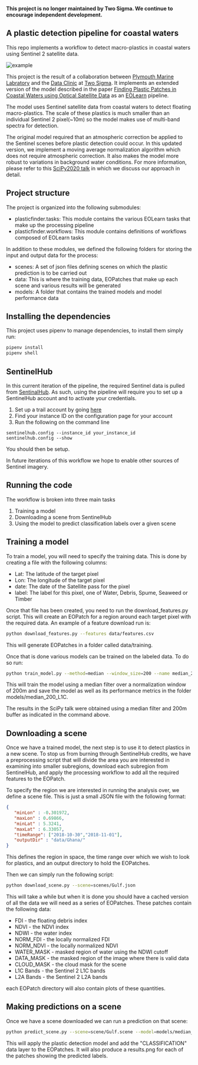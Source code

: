 **This project is no longer maintained by Two Sigma. We continue to encourage independent development.**

## A plastic detection pipeline for coastal waters

This repo implements a workflow to detect macro-plastics in coastal waters using Sentinel 2 satellite data. 

![example](images/example.png)

This project is the result of a collaboration between [Plymouth Marine Labratory](https://www.pml.ac.uk/) and the [Data Clinic](https://dataclinic.twosigma.com/) at [Two Sigma](https://www.twosigma.com/). It implements an extended version of the model described in the paper [Finding Plastic Patches in Coastal Waters using Optical Satellite Data](https://www.nature.com/articles/s41598-020-62298-z) as an [EOLearn](https://github.com/sentinel-hub/eo-learn) pipeline.
 
The model uses Sentinel satellite data from coastal waters to detect floating macro-plastics. The scale of these plastics is much smaller than an individual Sentinel 2 pixel(~10m) so the model makes use of multi-band spectra for detection.
 
The original model required that an atmospheric correction be applied to the Sentinel scenes before plastic detection could occur. In this updated version, we implement a moving average normalization algorithm which does not require atmospheric correction. It also makes the model more robust to variations in background water conditions. For more information, please refer to this [SciPy2020 talk](https://www.youtube.com/watch?v=ylT4J6wCctQ) in which we discuss our approach in detail.
 
 
## Project structure
 
The project is organized into the following submodules:
 
- plasticfinder.tasks: This module contains the various EOLearn tasks that make up the processing pipeline
- plasticfinder.workflows: This module contains definitions of workflows composed of EOLearn tasks
 
In addition to these modules, we defined the following folders for storing the input and output data for the process:
 
- scenes: A set of json files defining scenes on which the plastic prediction is to be carried out
- data: This is where the training data, EOPatches that make up each scene and various results will be generated
- models: A folder that contains the trained models and model performance data
 
## Installing the dependencies
 
This project uses pipenv to manage dependencies, to install them simply run:
 
```bash
pipenv install
pipenv shell
```
 
## SentinelHub
 
In this current iteration of the pipeline, the required Sentinel data is pulled from [SentinalHub](https://www.sentinel-hub.com/).
As such, using the pipeline will require you to set up a SentinelHub account and to activate your credentials.
 
1. Set up a trail account by going [here](https://www.sentinel-hub.com/trial)
2. Find your instance ID on the configuration page for your account
3. Run the following on the command line
 
```
sentinelhub.config --instance_id your_instance_id
sentinelhub.config --show
```
 
You should then be setup.
 
In future iterations of this workflow we hope to enable other sources of Sentinel imagery.
 
## Running the code
 
The workflow is broken into three main tasks
 
1) Training a model
2) Downloading a scene from SentinelHub
3) Using the model to predict classification labels over a given scene
 
## Training a model
 
To train a model, you will need to specify the training data. This is done by creating a file with the following columns:
 
- Lat: The latitude of the target pixel
- Lon: The longitude of the target pixel
- date: The date of the Satellite pass for the pixel
- label: The label for this pixel, one of Water, Debris, Spume, Seaweed or Timber
 
Once that file has been created, you need to run the download_features.py script. This will create an EOPatch for a region around each target pixel with the required data. An example of a feature download run is:
 
```bash
python download_features.py --features data/features.csv
```
 
This will generate EOPatches in a folder called data/training.
 
Once that is done various models can be trained on the labeled data. To do so run:
 
```bash
python train_model.py --method=median --window_size=200 --name median_200_L1C
```
 
This will train the model using a median filter over a normalization window of 200m and save the model as well as its performance metrics in the folder models/median_200_L1C.
 
The results in the SciPy talk were obtained using a median filter and 200m buffer as indicated in the command above.
 
## Downloading a scene
 
Once we have a trained model, the next step is to use it to detect plastics in a new scene. To stop us from burning through SentinelHub credits, we have a preprocessing script that will divide the area you are interested in examining into smaller subregions, download each subregion from SentinelHub, and apply the processing workflow to add all the required features to the EOPatch.
 
To specify the region we are interested in running the analysis over, we define a scene file. This is just a small JSON file with the following format:
 
```json
{
   "minLon" : -0.301972,
   "maxLon" : 0.69866,
   "minLat" : 5.3241,
   "maxLat" : 6.33057,
   "timeRange": ["2018-10-30","2018-11-01"],
   "outputDir" : "data/Ghana/"
}
```
 
This defines the region in space, the time range over which we wish to look for plastics, and an output directory to hold the EOPatches.
 
Then we can simply run the following script:
 
```bash
python download_scene.py --scene=scenes/Gulf.json
```
 
This will take a while but when it is done you should have a cached version of all the data we will need as a series of EOPatches. These patches contain the following data:
 
- FDI - the floating debris index
- NDVI - the NDVI index
- NDWI - the water index
- NORM_FDI - the locally normalized FDI
- NORM_NDVI - the locally normalized NDVI
- WATER_MASK - masked region of water using the NDWI cutoff
- DATA_MASK - the masked region of the image where there is valid data
- CLOUD_MASK - the cloud mask for the scene
- L1C Bands - the Sentinel 2 L1C bands
- L2A Bands - the Sentinel 2 L2A bands
 
each EOPatch directory will also contain plots of these quantities.
 
## Making predictions on a scene
 
Once we have a scene downloaded we can run a prediction on that scene:
 
```bash
python predict_scene.py --scene=scene/Gulf.scene --model=models/median_200_L1C --method=median -window=200
```
 
This will apply the plastic detection model and add the "CLASSIFICATION" data layer to the EOPatches. It will also produce a results.png for each of the patches showing the predicted labels.
 
